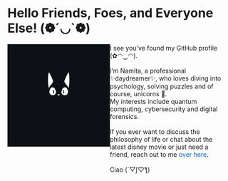 # Hello Friends, Foes, and Everyone Else! (❁´◡`❁)

<div style="display: flex; justify-content: space-between; align-items: flex-start;">
  <div align="right"style="flex: 0 0 auto;">
    <img align="right" src="ᓚᘏᗢ.gif" alt="Personal GIF" width="230" height="230" />
  </div>
  <div align="left" style="flex: 1; padding-right: 20px;">
    I see you’ve found my GitHub profile (✿◠‿◠).
    <br><br>
    I’m Namita, a professional ✨daydreamer✨, who loves diving into psychology, solving puzzles and of course, unicorns 🦄.
    <br>
    My interests include quantum computing, cybersecurity and digital forensics.
    <br><br>
   If you ever want to discuss the philosophy of life or chat about the latest disney movie or just need a friend, reach out to me 
    <a href="mailto:namitahpatil21@gmail.com" style="color: #0366d6; text-decoration: none;">over here</a>.
    <br><br>
    Ciao (´▽ʃ♡ƪ)
  </div>
</div>
